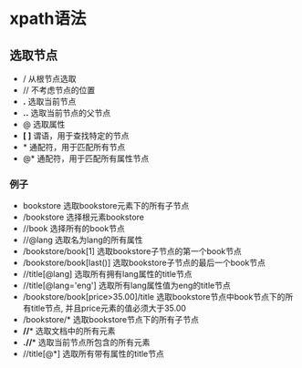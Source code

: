 

# xpath语法


## 选取节点

* /  从根节点选取
* // 不考虑节点的位置
* **.**  选取当前节点
* **..** 选取当前节点的父节点
* @    选取属性
* **[ ]**  谓语，用于查找特定的节点
* \*  通配符，用于匹配所有节点
* @*  通配符，用于匹配所有属性节点


### 例子

* bookstore     选取bookstore元素下的所有子节点          
* /bookstore    选择根元素bookstore
* //book        选择所有的book节点
* //@lang       选取名为lang的所有属性
* /bookstore/book[1]    选取bookstore子节点的第一个book节点
* /bookstore/book[last()] 选取bookstore子节点的最后一个book节点
* //title[@lang]     选取所有拥有lang属性的title节点
* //title[@lang='eng']     选取所有lang属性值为eng的title节点
* /bookstore/book[price>35.00]/title  选取bookstore节点中book节点下的所有title节点, 并且price元素的值必须大于35.00
* /bookstore/*      选取bookstore节点下的所有子节点
* **//***          选取文档中的所有元素
* **.//***        选取当前节点所包含的所有元素
* //title[@*]      选取所有带有属性的title节点